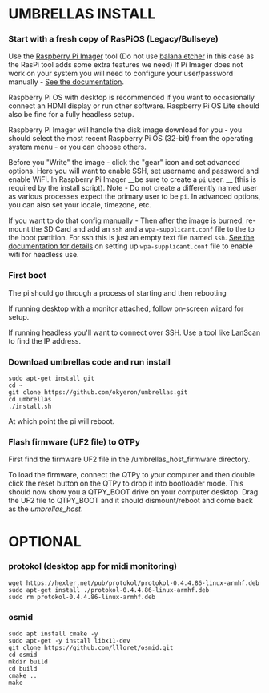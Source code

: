 # UMBRELLAS INSTALL

### Start with a fresh copy of RasPiOS (Legacy/Bullseye)

Use the [Raspberry Pi Imager](https://www.raspberrypi.com/software/) tool (Do not use [balana etcher](https://www.balena.io/etcher/?ref=etcher_menu) in this case as the RasPi tool adds some extra features we need) If Pi Imager does not work on your system you will need to configure your user/password manually - [See the documentation](https://www.raspberrypi.com/documentation/computers/configuration.html#configuring-a-user).

Raspberry Pi OS with desktop is recommended if you want to occasionally connect an HDMI display or run other software. Raspberry Pi OS Lite should also be fine for a fully headless setup.

Raspberry Pi Imager will handle the disk image download for you - you should select the most recent Raspberry Pi OS (32-bit) from the operating system menu - or you can choose others. 

Before you "Write" the image - click the "gear" icon and set advanced options. Here you will want to enable SSH, set username and password and enable WiFi. In Raspberry Pi Imager __be sure to create a `pi` user. __ (this is required by the install script). Note - Do not create a differently named user as various processes expect the primary user to be `pi`. In advanced options, you can also set your locale, timezone, etc. 

If you want to do that config manually - Then after the image is burned, re-mount the SD Card and add an `ssh` and a `wpa-supplicant.conf` file to the to the boot partition. For ssh this is just an empty text file named `ssh`. [See the documentation for details](https://www.raspberrypi.com/documentation/computers/configuration.html#setting-up-a-headless-raspberry-pi) on setting up `wpa-supplicant.conf` file to enable wifi for headless use.


### First boot

The pi should go through a process of starting and then rebooting 

If running desktop with a monitor attached, follow on-screen wizard for setup.

If running headless you'll want to connect over SSH. Use a tool like [LanScan](https://apps.apple.com/us/app/lanscan/id472226235) to find the IP address.


### Download umbrellas code and run install

```
sudo apt-get install git
cd ~
git clone https://github.com/okyeron/umbrellas.git
cd umbrellas
./install.sh
```

At which point the pi will reboot.


### Flash firmware (UF2 file) to QTPy  

First find the firmware UF2 file in the /umbrellas_host_firmware directory.  

To load the firmware, connect the QTPy to your computer and then double click the reset button on the QTPy to drop it into bootloader mode. 
This should now show you a QTPY_BOOT drive on your computer desktop. Drag the UF2 file to QTPY_BOOT and it should dismount/reboot and come back as the *umbrellas_host*.  



# OPTIONAL

### protokol (desktop app for midi monitoring)
```
wget https://hexler.net/pub/protokol/protokol-0.4.4.86-linux-armhf.deb
sudo apt-get install ./protokol-0.4.4.86-linux-armhf.deb
sudo rm protokol-0.4.4.86-linux-armhf.deb
```

### osmid  
```
sudo apt install cmake -y
sudo apt-get -y install libx11-dev
git clone https://github.com/llloret/osmid.git
cd osmid
mkdir build
cd build
cmake ..
make
```

